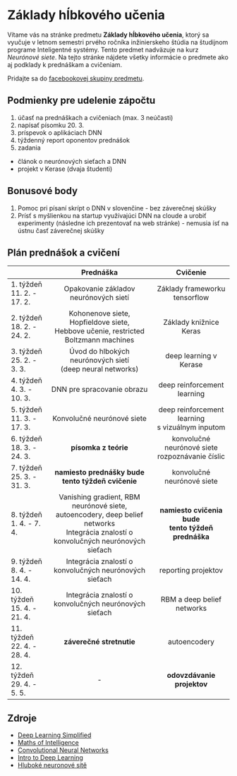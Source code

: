 # Základy hĺbkového učenia

Vítame vás na stránke predmetu **Základy hĺbkového učenia**, ktorý sa vyučuje v letnom semestri prvého ročníka inžinierskeho štúdia na študijnom programe Inteligentné systémy. Tento predmet nadväzuje na kurz *Neurónové siete*. Na tejto stránke nájdete všetky informácie o predmete ako aj podklady k prednáškam a cvičeniam.

Pridajte sa do [facebookovej skupiny predmetu](https://www.facebook.com/groups/399506727470364/).

## Podmienky pre udelenie zápočtu
1. účasť na prednáškach a cvičeniach (max. 3 neúčasti)
2. napísať písomku 20. 3.
3. príspevok o aplikáciach DNN
4. týždenný report oponentov prednášok
5. zadania
 - článok o neurónových sieťach a DNN
 - projekt v Kerase (dvaja študenti)

## Bonusové body
1. Pomoc pri písaní skrípt o DNN v slovenčine - bez záverečnej skúšky
2. Prísť s myšlienkou na startup využívajúci DNN na cloude a urobiť experimenty (následne ich prezentovať na web stránke) - nemusia ísť na ústnu časť záverečnej skúšky

## Plán prednášok a cvičení
|                            |                                                               Prednáška                                                              |                     Cvičenie                    |
|----------------------------|:---------------------------------------------------------------------------------------------------------------------:|:-----------------------------------------------:|
| 1. týždeň<br>11. 2. - 17. 2.  |                                                 Opakovanie základov neurónových sietí                                                |          Základy frameworku tensorflow          |
| 2. týždeň<br>18. 2. - 24. 2.  |                          Kohonenove siete, Hopfieldove siete,<br>Hebbove učenie, restricted Boltzmann machines                          |              Základy knižnice Keras             |
| 3. týždeň<br>25. 2. - 3. 3.   |                                      Úvod do hlbokých neurónových sietí<br>(deep neural networks)                                       |              deep learning v Kerase             |
| 4. týždeň<br>4. 3. - 10. 3.   |                                                      DNN pre spracovanie obrazu                                                      |           deep reinforcement learning           |
| 5. týždeň<br>11. 3. - 17. 3.  |                                                      Konvolučné neurónové siete                                                      | deep reinforcement learning<br>s vizuálnym inputom |
| 6. týždeň<br>18. 3. - 24. 3.  |                                                           **písomka z teórie**                                                           | konvolučné neurónové siete<br>rozpoznávanie číslic |
| 7. týždeň<br>25. 3. - 31. 3.  |                                             **namiesto prednášky bude<br>tento týždeň cvičenie**                                            |            konvolučné neurónové siete           |
| 8. týždeň<br>1. 4. - 7. 4.    |  Vanishing gradient, RBM neurónové siete,<br>autoencodery, deep belief networks<br>Integrácia znalostí o konvolučných neurónových sieťach |  **namiesto cvičenia bude<br>tento týždeň prednáška**  |
| 9. týždeň<br>8. 4. - 14. 4.   |                                        Integrácia znalostí o konvolučných neurónových sieťach                                       |               reporting projektov               |
| 10. týždeň<br>15. 4. - 21. 4. |                                        Integrácia znalostí o konvolučných neurónových sieťach                                       |            RBM a deep belief networks           |
| 11. týždeň<br>22. 4. - 28. 4. |                                                         **záverečné stretnutie**                                                         |                   autoencodery                  |
| 12. týždeň<br>29. 4. - 5. 5.  |                                                                   -                                                                  |              **odovzdávanie projektov**             |

## Zdroje
 - [Deep Learning Simplified](https://www.youtube.com/watch?v=b99UVkWzYTQ&list=PLjJh1vlSEYgvGod9wWiydumYl8hOXixNu )
 - [Maths of Intelligence](https://www.youtube.com/watch?v=xRJCOz3AfYY&list=PL2-dafEMk2A7mu0bSksCGMJEmeddU_H4D)
 - [Convolutional Neural Networks](https://www.youtube.com/watch?v=ArPaAX_PhIs&list=PLkDaE6sCZn6Gl29AoE31iwdVwSG-KnDzF)
 - [Intro to Deep Learning](http://introtodeeplearning.com)
 - [Hluboké neuronové sítě](https://www.vutbr.cz/www_base/zav_prace_soubor_verejne.php?file_id=119294)
